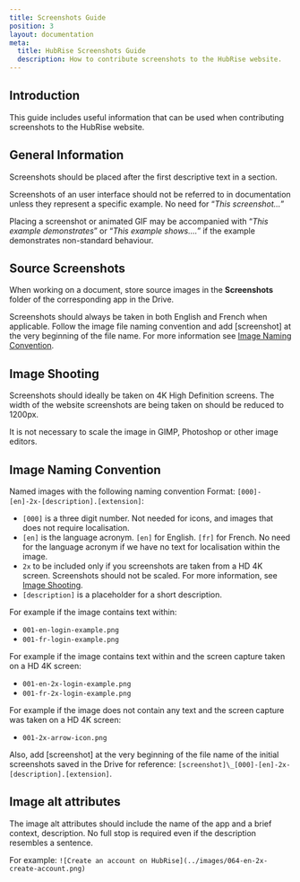 ```yaml
---
title: Screenshots Guide
position: 3
layout: documentation
meta:
  title: HubRise Screenshots Guide
  description: How to contribute screenshots to the HubRise website.
---
```


## Introduction

This guide includes useful information that can be used when contributing screenshots to the HubRise website.

## General Information

Screenshots should be placed after the first descriptive text in a section.

Screenshots of an user interface should not be referred to in documentation unless they represent a specific example. No need for “_This screenshot…_”

Placing a screenshot or animated GIF may be accompanied with “_This example demonstrates_” or “_This example shows…._” if the example demonstrates non-standard behaviour.

## Source Screenshots

When working on a document, store source images in the **Screenshots** folder of the corresponding app in the Drive.

Screenshots should always be taken in both English and French when applicable. Follow the image file naming convention and add [screenshot] at the very beginning of the file name. For more information see [Image Naming Convention](#image-naming-convention).

## Image Shooting

Screenshots should ideally be taken on 4K High Definition screens. The width of the website screenshots are being taken on should be reduced to 1200px.

It is not necessary to scale the image in GIMP, Photoshop or other image editors.

## Image Naming Convention

Named images with the following naming convention Format: `[000]-[en]-2x-[description].[extension]`:

- `[000]` is a three digit number. Not needed for icons, and images that does not require localisation.
- `[en]` is the language acronym. `[en]` for English. `[fr]` for French. No need for the language acronym if we have no text for localisation within the image.
- `2x` to be included only if you screenshots are taken from a HD 4K screen. Screenshots should not be scaled. For more information, see [Image Shooting](#image-shooting).
- `[description]` is a placeholder for a short description.

For example if the image contains text within:

- `001-en-login-example.png`
- `001-fr-login-example.png`

For example if the image contains text within and the screen capture taken on a HD 4K screen:

- `001-en-2x-login-example.png`
- `001-fr-2x-login-example.png`

For example if the image does not contain any text and the screen capture was taken on a HD 4K screen:

- `001-2x-arrow-icon.png`

Also, add [screenshot] at the very beginning of the file name of the initial screenshots saved in the Drive for reference: `[screenshot]\_[000]-[en]-2x-[description].[extension]`.

## Image alt attributes

The image alt attributes should include the name of the app and a brief context, description. No full stop is required even if the description resembles a sentence.

For example: `![Create an account on HubRise](../images/064-en-2x-create-account.png)`
